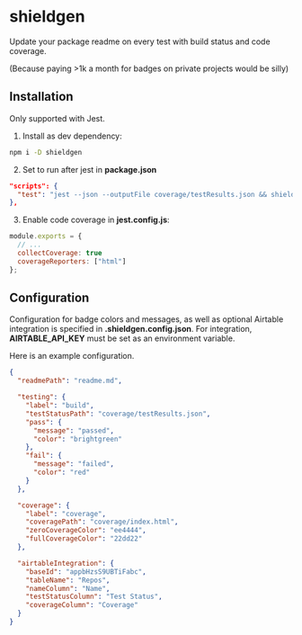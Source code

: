 # shieldgen

Update your package readme on every test with build status and code coverage.

(Because paying >1k a month for badges on private projects would be silly)

## Installation

Only supported with Jest.

1. Install as dev dependency:

```sh
npm i -D shieldgen
```

2. Set to run after jest in **package.json**

```json
"scripts": {
  "test": "jest --json --outputFile coverage/testResults.json && shieldgen"
},
```

3. Enable code coverage in **jest.config.js**:

```js
module.exports = {
  // ...
  collectCoverage: true
  coverageReporters: ["html"]
};
```

## Configuration

Configuration for badge colors and messages, as well as optional Airtable integration is specified in **.shieldgen.config.json**. For integration, **AIRTABLE_API_KEY** must be set as an environment variable.

Here is an example configuration.

```json
{
  "readmePath": "readme.md",

  "testing": {
    "label": "build",
    "testStatusPath": "coverage/testResults.json",
    "pass": {
      "message": "passed",
      "color": "brightgreen"
    },
    "fail": {
      "message": "failed",
      "color": "red"
    }
  },

  "coverage": {
    "label": "coverage",
    "coveragePath": "coverage/index.html",
    "zeroCoverageColor": "ee4444",
    "fullCoverageColor": "22dd22"
  },

  "airtableIntegration": {
    "baseId": "appbHzsS9UBTiFabc",
    "tableName": "Repos",
    "nameColumn": "Name",
    "testStatusColumn": "Test Status",
    "coverageColumn": "Coverage"
  }
}
```